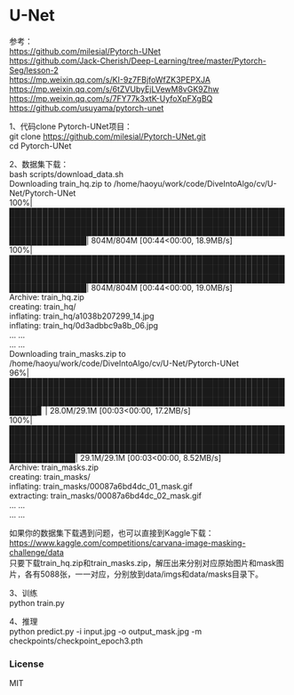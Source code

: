 # U-Net

参考：  
https://github.com/milesial/Pytorch-UNet  
https://github.com/Jack-Cherish/Deep-Learning/tree/master/Pytorch-Seg/lesson-2  
https://mp.weixin.qq.com/s/KI-9z7FBjfoWfZK3PEPXJA  
https://mp.weixin.qq.com/s/6tZVUbyEjLVewM8vGK9Zhw  
https://mp.weixin.qq.com/s/7FY77k3xtK-UyfoXpFXgBQ  
https://github.com/usuyama/pytorch-unet  
  
1、代码clone Pytorch-UNet项目：  
git clone https://github.com/milesial/Pytorch-UNet.git  
cd Pytorch-UNet  
  
2、数据集下载：  
bash scripts/download_data.sh  
Downloading train_hq.zip to /home/haoyu/work/code/DiveIntoAlgo/cv/U-Net/Pytorch-UNet  
100%|████████████████████████████████████████████████████████████████████████████████████████████████████████████████████████████████████████████████████████████████████| 804M/804M [00:44<00:00, 18.9MB/s]  
100%|████████████████████████████████████████████████████████████████████████████████████████████████████████████████████████████████████████████████████████████████████| 804M/804M [00:44<00:00, 19.0MB/s]  
Archive:  train_hq.zip  
   creating: train_hq/  
  inflating: train_hq/a1038b207299_14.jpg    
  inflating: train_hq/0d3adbbc9a8b_06.jpg    
... ...  
... ...  
Downloading train_masks.zip to /home/haoyu/work/code/DiveIntoAlgo/cv/U-Net/Pytorch-UNet  
 96%|███████████████████████████████████████████████████████████████████████████████████████████████████████████████████████████████████████████████████████████▊      | 28.0M/29.1M [00:03<00:00, 17.2MB/s]  
100%|██████████████████████████████████████████████████████████████████████████████████████████████████████████████████████████████████████████████████████████████████| 29.1M/29.1M [00:03<00:00, 8.52MB/s]  
Archive:  train_masks.zip  
   creating: train_masks/  
  inflating: train_masks/00087a6bd4dc_01_mask.gif    
 extracting: train_masks/00087a6bd4dc_02_mask.gif    
... ...  
... ...  
  
如果你的数据集下载遇到问题，也可以直接到Kaggle下载：  
https://www.kaggle.com/competitions/carvana-image-masking-challenge/data  
只要下载train_hq.zip和train_masks.zip，解压出来分别对应原始图片和mask图片，各有5088张，一一对应，分别放到data/imgs和data/masks目录下。  
  
3、训练  
python train.py  
  
4、推理  
python predict.py -i input.jpg -o output_mask.jpg -m checkpoints/checkpoint_epoch3.pth  
  
### License  
  
MIT
